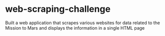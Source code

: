 # web-scraping-challenge
Built a web application that scrapes various websites for data related to the Mission to Mars and displays the information in a single HTML page
